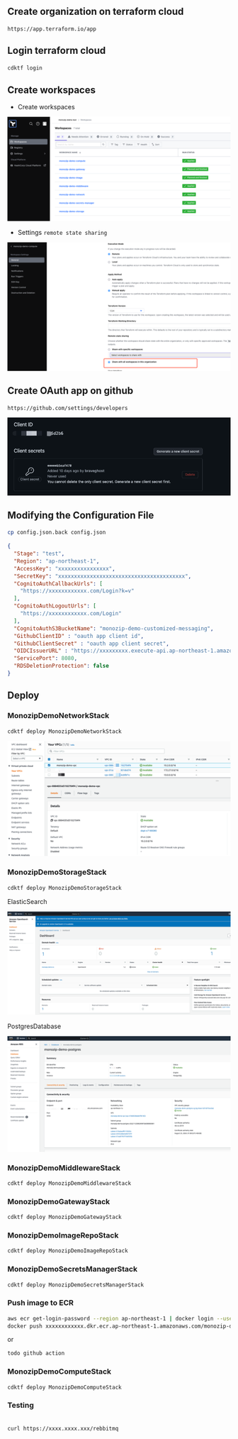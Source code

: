 ## Create organization on terraform cloud
```
https://app.terraform.io/app
```

## Login terraform cloud
```bash
cdktf login
```

## Create workspaces
-  Create workspaces

<img src="./img/WorkSpaces.png" />

-  Settings `remote state sharing`

<img src="./img/WorkSpace-Settings-RemoteStateSharing.png" />

## Create OAuth app on github
```
https://github.com/settings/developers
```

<img src="./img/OAuth-App.png" />

## Modifying the Configuration File
```bash
cp config.json.back config.json
```

```json
{
  "Stage": "test",
  "Region": "ap-northeast-1",
  "AccessKey": "xxxxxxxxxxxxxxxx",
  "SecretKey": "xxxxxxxxxxxxxxxxxxxxxxxxxxxxxxxxxxxxxxxx",
  "CognitoAuthCallbackUrls": [
    "https://xxxxxxxxxxxx.com/Login?k=v"
  ],
  "CognitoAuthLogoutUrls": [
    "https://xxxxxxxxxxxx.com/Login"
  ],
  "CognitoAuthS3BucketName": "monozip-demo-customized-messaging",
  "GithubClientID" : "oauth app client id",
  "GithubClientSecret" : "oauth app client secret",
  "OIDCIssuerURL" : "https://xxxxxxxxx.execute-api.ap-northeast-1.amazonaws.com/dev",
  "ServicePort": 8080,
  "RDSDeletionProtection": false
}
```

## Deploy
### MonozipDemoNetworkStack
```bash
cdktf deploy MonozipDemoNetworkStack
```
<img src="./img/VPC.png" />

### MonozipDemoStorageStack
```bash
cdktf deploy MonozipDemoStorageStack
```
ElasticSearch

<img src="./img/ElasticSearch.png" />

PostgresDatabase

<img src="./img/PostgresDatabase.png" />

### MonozipDemoMiddlewareStack
```bash
cdktf deploy MonozipDemoMiddlewareStack
```
### MonozipDemoGatewayStack
```bash
cdktf deploy MonozipDemoGatewayStack
```
### MonozipDemoImageRepoStack
```bash
cdktf deploy MonozipDemoImageRepoStack
```

### MonozipDemoSecretsManagerStack
```bash
cdktf deploy MonozipDemoSecretsManagerStack
```

### Push image to ECR
```bash
aws ecr get-login-password --region ap-northeast-1 | docker login --username AWS --password-stdin xxxxxxxxxxxx.dkr.ecr.ap-northeast-1.amazonaws.com
docker push xxxxxxxxxxxx.dkr.ecr.ap-northeast-1.amazonaws.com/monozip-demo/monozip-demo-api:latest
```
or
```bash
todo github action 
```

### MonozipDemoComputeStack
```bash
cdktf deploy MonozipDemoComputeStack
```

### Testing

```bash

curl https://xxxx.xxxx.xxx/rebbitmq


```